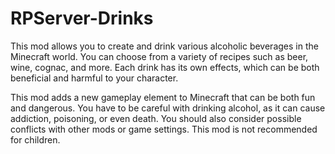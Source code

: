# RPServer-Drinks

This mod allows you to create and drink various alcoholic beverages in the Minecraft world.
You can choose from a variety of recipes such as beer, wine, cognac, and more.
Each drink has its own effects, which can be both beneficial and harmful to your character.

This mod adds a new gameplay element to Minecraft that can be both fun and dangerous.
You have to be careful with drinking alcohol, as it can cause addiction, poisoning, or even death.
You should also consider possible conflicts with other mods or game settings.
This mod is not recommended for children.
